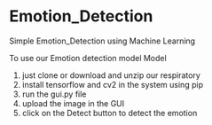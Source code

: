 # Emotion_Detection
Simple Emotion_Detection using Machine Learning

To use our Emotion detection model Model
1. just clone or download and unzip our respiratory
2. install tensorflow and cv2 in the system using pip
3. run the gui.py file
4. upload the image in the GUI
5. click on the Detect button to detect the emotion
